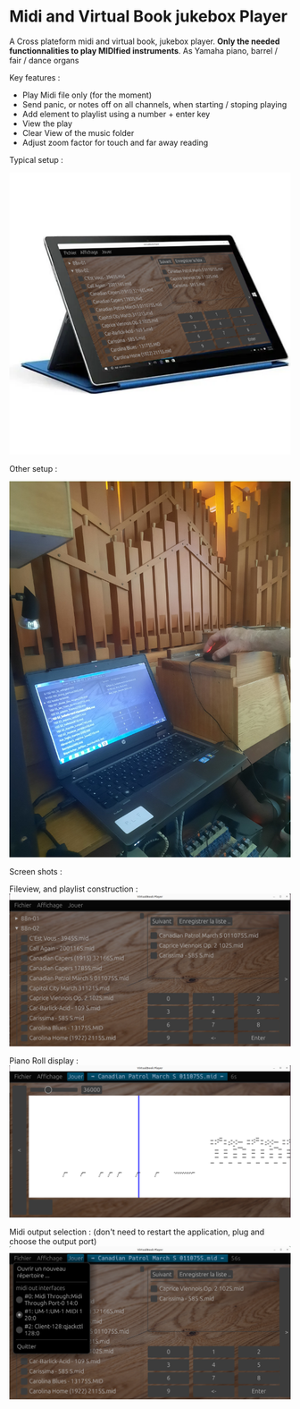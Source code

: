 # Midi and Virtual Book jukebox Player

A Cross plateform midi and virtual book, jukebox player. __Only the needed functionnalities to play MIDIfied instruments__. As Yamaha piano, barrel / fair / dance organs

Key features :
- Play Midi file only (for the moment)
- Send panic, or notes off on all channels, when starting / stoping playing
- Add element to playlist using a number + enter key
- View the play
- Clear View of the music folder
- Adjust zoom factor for touch and far away reading

Typical setup :

![](doc/tablet.png)

Other setup :

![](doc/20230617_194321.jpg)

Screen shots :

Fileview, and playlist construction :
![](doc/ss1.png) 

Piano Roll display :
![](doc/ss2.png) 

Midi output selection : (don't need to restart the application, plug and choose the output port)
![](doc/ss3.png) 

